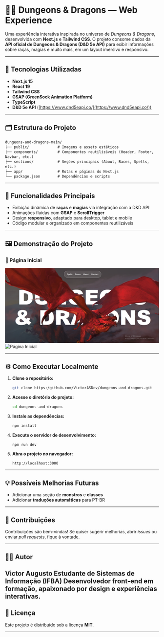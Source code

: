 # 🧙‍♂️ Dungeons & Dragons — Web Experience

Uma experiência interativa inspirada no universo de *Dungeons & Dragons*, desenvolvida com **Next.js** e **Tailwind CSS**.
O projeto consome dados da **API oficial de Dungeons & Dragons (D&D 5e API)** para exibir informações sobre raças, magias e muito mais, em um layout imersivo e responsivo.

---

## 🚀 Tecnologias Utilizadas

* **Next.js 15**
* **React 19**
* **Tailwind CSS**
* **GSAP (GreenSock Animation Platform)**
* **TypeScript**
* **D&D 5e API** ([https://www.dnd5eapi.co/](https://www.dnd5eapi.co/))

---

## 🗂️ Estrutura do Projeto

```
dungeons-and-dragons-main/
├── public/             # Imagens e assets estáticos
├── components/         # Componentes reutilizáveis (Header, Footer, Navbar, etc.)
├── sections/           # Seções principais (About, Races, Spells, etc.)
├── app/                # Rotas e páginas do Next.js
└── package.json        # Dependências e scripts
```

---

## 🧩 Funcionalidades Principais

* Exibição dinâmica de **raças** e **magias** via integração com a D&D API
* Animações fluidas com **GSAP** e **ScrollTrigger**
* Design **responsivo**, adaptado para desktop, tablet e mobile
* Código modular e organizado em componentes reutilizáveis

---

## 🖼️ Demonstração do Projeto

### 🌄 Página Inicial
![Página Inicial](public/screenshots/headerScreenshot.png)
![Página Inicial](public/screenshots/floatingDiceSection.gif)


---

## ⚙️ Como Executar Localmente

1. **Clone o repositório:**

   ```bash
   git clone https:/github.com/VictorASDev/dungeons-and-dragons.git
   ```

2. **Acesse o diretório do projeto:**

   ```bash
   cd dungeons-and-dragons
   ```

3. **Instale as dependências:**

   ```bash
   npm install
   ```

4. **Execute o servidor de desenvolvimento:**

   ```bash
   npm run dev
   ```

5. **Abra o projeto no navegador:**

   ```
   http://localhost:3000
   ```

---

## 💡 Possíveis Melhorias Futuras

* Adicionar uma seção de **monstros** e **classes**
* Adicionar **traduções automáticas** para PT-BR

---

## 🤝 Contribuições

Contribuições são bem-vindas!
Se quiser sugerir melhorias, abrir *issues* ou enviar *pull requests*, fique à vontade.

---

## 👨‍💻 Autor

**Victor Augusto**
Estudante de Sistemas de Informação (IFBA)
Desenvolvedor front-end em formação, apaixonado por design e experiências interativas.
---

## 📜 Licença

Este projeto é distribuído sob a licença **MIT**.

---
